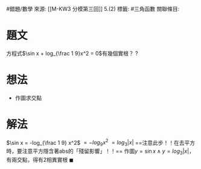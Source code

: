 #錯題/數學 
來源: [[M-KW3 分模第三回]] 5.(2)
標籤: #三角函數 
關聯條目: 
# 題文
方程式$\sin x + log_{\frac 1 9}x^2 = 0$有幾個實根？
?
# 想法
- 作圖求交點
# 解法
$\sin x = -log_{\frac 1 9} x^2$
	$= -log_9 x^2$
	$= log_3 |x|$  ==注意此步！！在去平方時，要注意平方隱含著abs的「殘留影響」！！==
作圖$y = \sin x \land y = log_3 |x|$，有兩交點，得有2相異實根 $\blacksquare$
